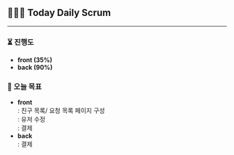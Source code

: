 ## 👨🏻‍💻 Today Daily Scrum 
<hr>

### ⏳ 진행도
- **front (35%)**<br>
- **back (90%)**<br>
### 🎯 오늘 목표
- **front**<br>
    : 친구 목록/ 요청 목록 페이지 구성 <br>
    : 유저 수정<br>
    : 결제
- **back**<br>
    : 결제 


